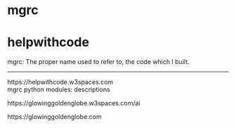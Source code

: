 # mgrc
# helpwithcode
<p>mgrc: The proper name used to refer to, the code which I built.</p>
<hr>
<p>
  https://helpwithcode.w3spaces.com
  <br>mgrc python modules: descriptions
</p>
<p>https://glowinggoldenglobe.w3spaces.com/ai</p>
<p>https://glowinggoldenglobe.com</p>
